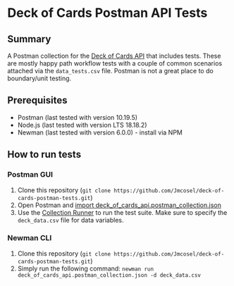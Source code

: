 # Deck of Cards Postman API Tests

## Summary

A Postman collection for the [Deck of Cards API](https://deckofcardsapi.com/) that includes tests.
These are mostly happy path workflow tests with a couple of common scenarios attached via the `data_tests.csv` file. Postman is not a great place to do boundary/unit testing.

## Prerequisites

- Postman (last tested with version 10.19.5)
- Node.js (last tested with version LTS 18.18.2)
- Newman (last tested with version 6.0.0) - install via NPM

## How to run tests

### Postman GUI

1. Clone this repository (`git clone https://github.com/Jmcosel/deck-of-cards-postman-tests.git`)
2. Open Postman and [import deck_of_cards_api.postman_collection.json](https://learning.postman.com/docs/getting-started/importing-and-exporting-data/)
3. Use the [Collection Runner](https://learning.postman.com/docs/running-collections/intro-to-collection-runs/) to run the test suite. Make sure to specify the `deck_data.csv` file for data variables.

### Newman CLI

1. Clone this repository (`git clone https://github.com/Jmcosel/deck-of-cards-postman-tests.git`)
2. Simply run the following command: `newman run deck_of_cards_api.postman_collection.json -d deck_data.csv`
